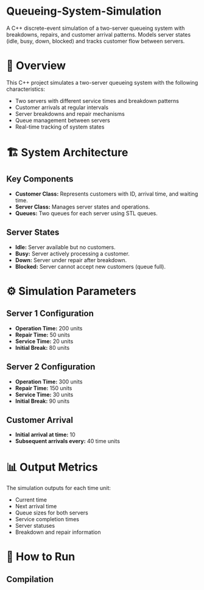 # Queueing-System-Simulation
A C++ discrete-event simulation of a two-server queueing system with breakdowns, repairs, and customer arrival patterns. Models server states (idle, busy, down, blocked) and tracks customer flow between servers.
# 📖 Overview
This C++ project simulates a two-server queueing system with the following characteristics:

- Two servers with different service times and breakdown patterns
- Customer arrivals at regular intervals
- Server breakdowns and repair mechanisms
- Queue management between servers
- Real-time tracking of system states

# 🏗 System Architecture
## Key Components
- **Customer Class:** Represents customers with ID, arrival time, and waiting time.
- **Server Class:** Manages server states and operations.
- **Queues:** Two queues for each server using STL queues.

## Server States
- **Idle:** Server available but no customers.
- **Busy:** Server actively processing a customer.
- **Down:** Server under repair after breakdown.
- **Blocked:** Server cannot accept new customers (queue full).

# ⚙️ Simulation Parameters
## Server 1 Configuration
- **Operation Time:** 200 units
- **Repair Time:** 50 units
- **Service Time:** 20 units
- **Initial Break:** 80 units

## Server 2 Configuration
- **Operation Time:** 300 units
- **Repair Time:** 150 units
- **Service Time:** 30 units
- **Initial Break:** 90 units

## Customer Arrival
- **Initial arrival at time:** 10
- **Subsequent arrivals every:** 40 time units

# 📊 Output Metrics
The simulation outputs for each time unit:
- Current time
- Next arrival time
- Queue sizes for both servers
- Service completion times
- Server statuses
- Breakdown and repair information

# 🚀 How to Run
## Compilation

